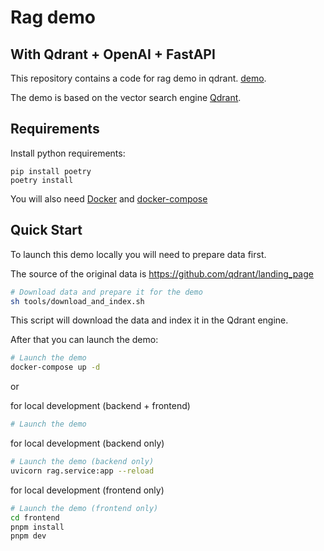 
# Rag demo 
## With Qdrant + OpenAI + FastAPI

This repository contains a code for rag demo in qdrant. [demo](https://rag.qdrant.tech).

The demo is based on the vector search engine [Qdrant](https://github.com/qdrant/qdrant).

## Requirements
Install python requirements:

```
pip install poetry
poetry install
```

You will also need [Docker](https://docs.docker.com/get-docker/) and [docker-compose](https://docs.docker.com/compose/install/)

## Quick Start

To launch this demo locally you will need to prepare data first.

The source of the original data is https://github.com/qdrant/landing_page

```bash
# Download data and prepare it for the demo
sh tools/download_and_index.sh
```

This script will download the data and index it in the Qdrant engine.

After that you can launch the demo:

```bash
# Launch the demo
docker-compose up -d
```
or 

for local development (backend + frontend)
```bash
# Launch the demo

```

for local development (backend only)
```bash
# Launch the demo (backend only)
uvicorn rag.service:app --reload  
```
for local development (frontend only)
```bash
# Launch the demo (frontend only)
cd frontend
pnpm install
pnpm dev
```





